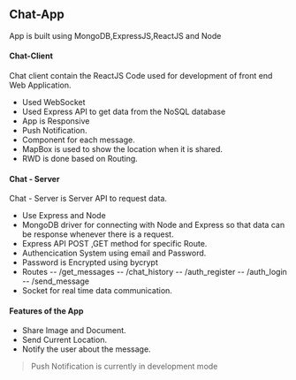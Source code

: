 ## Chat-App

App is built using MongoDB,ExpressJS,ReactJS and Node

#### Chat-Client

Chat client contain the ReactJS Code used for development of front end Web Application.

- Used WebSocket
- Used Express API to get data from the NoSQL database
- App is Responsive
- Push Notification.
- Component for each message.
- MapBox is used to show the location when it is shared.
- RWD is done based on Routing.

#### Chat - Server

Chat - Server is Server API to request data.

- Use Express and Node
- MongoDB driver for connecting with Node and Express so that data can be response whenever there is a request.
- Express API POST ,GET method for specific Route.
- Authencication System using email and Password.
- Password is Encrypted using bycrypt
- Routes
  -- /get_messages
  -- /chat_history
  -- /auth_register
  -- /auth_login
  -- /send_message
- Socket for real time data communication.

#### Features of the App

- Share Image and Document.
- Send Current Location.
- Notify the user about the message.

> Push Notification is currently in development mode
